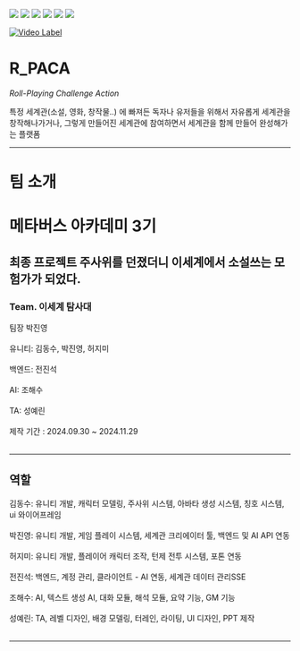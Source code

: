 <img src="https://img.shields.io/badge/unity-%23000000.svg?&style=for-the-badge&logo=unity&logoColor=white" /> <img src="https://img.shields.io/badge/blender-%23F5792A.svg?&style=for-the-badge&logo=blender&logoColor=white"/> <img src="https://img.shields.io/badge/Photon-004480?style=for-the-badge&logo=photon&logoColor=white"/> <img src="https://img.shields.io/badge/Github-181717?style=for-the-badge&logo=github&logoColor=white"/> <img src="https://img.shields.io/badge/ChatGPT_4o-0066FF?style=for-the-badge&logo=chatbot&logoColor=white"/> <img src="https://img.shields.io/badge/Swagger-85EA2D?style=for-the-badge&logo=swagger&logoColor=black"/>

[![Video Label](http://img.youtube.com/vi/WVRnNTGtYiE/0.jpg)](https://youtu.be/WVRnNTGtYiE)

# **R_PACA**

  _Roll-Playing Challenge Action_  

특정 세계관(소설, 영화, 창작물..) 에 빠져든 독자나 유저들을 위해서 
자유롭게 세계관을 창작해나가거나, 그렇게 만들어진 세계관에 참여하면서 세계관을 함께 만들어 완성해가는 플랫폼

---
# 팀 소개 
<h1>메타버스 아카데미 3기</h1>

<h2>최종 프로젝트 주사위를 던졌더니 이세계에서 소설쓰는 모험가가 되었다.</h2>

<h3>Team. 이세계 탐사대</h3>

팀장 박진영<br><br>
유니티: 김동수, 박진영, 허지미<br><br>
백엔드: 전진석<br><br>
AI: 조해수<br><br>
TA: 성예린<br><br>
제작 기간 : 2024.09.30 ~ 2024.11.29<br><br>

---
<h2>역할</h2>
김동수: 유니티 개발, 캐릭터 모델링, 주사위 시스템, 아바타 생성 시스템, 칭호 시스템, ui 와이어프레임<br><br>
박진영: 유니티 개발, 게임 플레이 시스템, 세계관 크리에이터 툴, 백엔드 및 AI API 연동<br><br>
허지미: 유니티 개발, 플레이어 캐릭터 조작, 턴제 전투 시스템, 포톤 연동<br><br>
전진석: 백엔드, 계정 관리, 클라이언트 - AI 연동, 세계관 데이터 관리SSE<br><br>
조해수: AI, 텍스트 생성 AI, 대화 모듈, 해석 모듈, 요약 기능, GM 기능<br><br>
성예린: TA, 레벨 디자인, 배경 모델링, 터레인, 라이팅, UI 디자인, PPT 제작<br><br>

---
